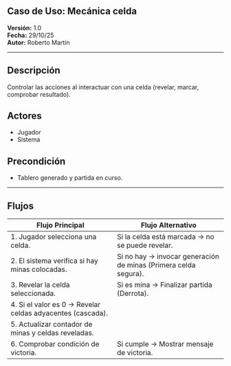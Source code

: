 ## Caso de Uso: Mecánica celda
**Versión:** 1.0  
**Fecha:** 29/10/25  
**Autor:** Roberto Martín  

---

## Descripción  
Controlar las acciones al interactuar con una celda (revelar, marcar, comprobar resultado).  

## Actores  
- Jugador  
- Sistema  

## Precondición  
- Tablero generado y partida en curso.  

---

## Flujos  

| Flujo Principal | Flujo Alternativo |
|-----------------|------------------|
| 1. Jugador selecciona una celda. | Si la celda está marcada → no se puede revelar. |
| 2. El sistema verifica si hay minas colocadas. | Si no hay → invocar generación de minas (Primera celda segura). |
| 3. Revelar la celda seleccionada. | Si es mina → Finalizar partida (Derrota). |
| 4. Si el valor es 0 → Revelar celdas adyacentes (cascada). | |
| 5. Actualizar contador de minas y celdas reveladas. | |
| 6. Comprobar condición de victoria. | Si cumple → Mostrar mensaje de victoria. |
